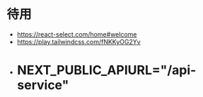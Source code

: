 # 待用
- https://react-select.com/home#welcome
- https://play.tailwindcss.com/fNKKyOG2Yv
-   # NEXT_PUBLIC_APIURL="/api-service"
